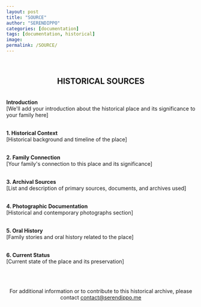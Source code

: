 ```yaml
---
layout: post
title: "SOURCE"
author: "SERENDIPPO"
categories: [documentation]
tags: [documentation, historical]
image: 
permalink: /SOURCE/
---
```


<br /> 
<h2 align="center">HISTORICAL SOURCES</h2>
<div align="justify">

<br />
<b>Introduction</b><br />
[We'll add your introduction about the historical place and its significance to your family here]
<br /><br />

<b>1. Historical Context</b><br />
[Historical background and timeline of the place]
<br /><br />

<b>2. Family Connection</b><br />
[Your family's connection to this place and its significance]
<br /><br />

<b>3. Archival Sources</b><br />
[List and description of primary sources, documents, and archives used]
<br /><br />

<b>4. Photographic Documentation</b><br />
[Historical and contemporary photographs section]
<br /><br />

<b>5. Oral History</b><br />
[Family stories and oral history related to the place]
<br /><br />

<b>6. Current Status</b><br />
[Current state of the place and its preservation]
<br /><br />

</div>

<br />

<div align="center">
  <p>For additional information or to contribute to this historical archive, please contact <a href="mailto:contact@serendippo.me">contact@serendippo.me</a></p>
</div>

<br /><br /> 